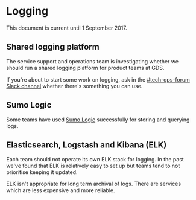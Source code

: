 # Logging

This document is current until 1 September 2017.

## Shared logging platform

The service support and operations team is investigating whether
we should run a shared logging platform for product teams at GDS.

If you're about to start some work on logging, ask in the
[#tech-ops-forum Slack channel](https://govuk.slack.com/messages/tech-ops-forum/)
whether there's something you can use.

## Sumo Logic

Some teams have used [Sumo Logic](https://www.sumologic.com/)
successfully for storing and querying logs.

## Elasticsearch, Logstash and Kibana (ELK)

Each team should not operate its own ELK stack for logging.
In the past we've found that ELK is relatively easy to set up
but teams tend to not prioritise keeping it updated.

ELK isn't appropriate for long term archival of logs. There
are services which are less expensive and more reliable.
